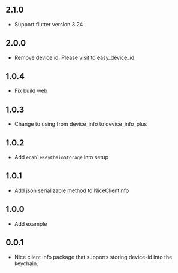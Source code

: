 ## 2.1.0

* Support flutter version 3.24
  
## 2.0.0

* Remove device id. Please visit to easy_device_id.

## 1.0.4

* Fix build web

## 1.0.3

* Change to using from device_info to device_info_plus

## 1.0.2

* Add `enableKeyChainStorage` into setup

## 1.0.1

* Add json serializable method to NiceClientInfo

## 1.0.0

* Add example

## 0.0.1

* Nice client info package that supports storing device-id into the keychain.

